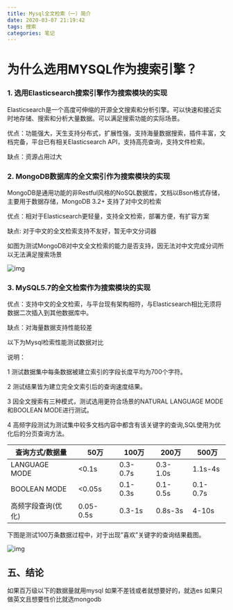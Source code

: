 ```yaml
---
title: Mysql全文检索（一）简介
date: 2020-03-07 21:19:42
tags: 搜索
categories: 笔记
---
```


# 为什么选用MYSQL作为搜索引擎？



### 1. 选用Elasticsearch搜索引擎作为搜索模块的实现

Elasticsearch是一个高度可伸缩的开源全文搜索和分析引擎。可以快速和接近实时地存储、搜索和分析大量数据。可以满足搜索功能的实际场景。


优点：功能强大，天生支持分布式，扩展性强，支持海量数据搜索，插件丰富，文档完备，平台已有相关Elasticsearch API，支持高亮查询，支持文件检索。

缺点：资源占用过大

### 2. MongoDB数据库的全文索引作为搜索模块的实现

MongoDB是通用功能的非Restful风格的NoSQL数据库，文档以Bson格式存储，主要用于数据存储，MongoDB 3.2+ 支持了对中文的检索

 

优点：相对于Elasticsearch更轻量，支持全文检索，部署方便，有扩容方案

缺点: 对于中文的全文检索支持不友好，暂无中文分词器

 

如图为测试MongoDB对中文全文检索的能力是否支持，因无法对中文完成分词所以无法满足搜索场景

![img](https://inventory-manager.oss-cn-beijing.aliyuncs.com/blog_image/mongodb_search.jpg) 

### 3. MySQL5.7的全文检索作为搜索模块的实现


优点：支持中文的全文检索，与平台现有架构相符，与Elasticsearch相比无须将数据二次插入到其他数据库中。

缺点：对海量数据支持性能较差

以下为Mysql检索性能测试数据对比

说明：

1 测试数据集中每条数据被建立索引的字段长度平均为700个字符。

2 测试结果皆为建立完全文索引后的查询速度结果。

3 因全文搜索有三种模式，测试选用更符合场景的NATURAL LANGUAGE MODE和BOOLEAN MODE进行测试。

4 高频字段测试为测试集中较多文档内容中都含有该关键字的查询,SQL使用为优化后的分页查询方法。

 

| 查询方式/数据量    | 50万      | 100万    | 200万    | 500万    |
| ------------------ | --------- | -------- | -------- | -------- |
| LANGUAGE MODE      | <0.1s     | 0.3-0.7s | 0.3-1.0s | 1.1s-4s  |
| BOOLEAN MODE       | <0.05s    | 0.1-0.3s | 0.1-0.5s | 0.1-0.7s |
| 高频字段查询(优化) | 0.05-0.5s | 0.3-1s   | 0.8s-3s  | 4-10s    |


下图是测试100万条数据过程中，对于出现”喜欢”关键字的查询结果截图。

![img](https://inventory-manager.oss-cn-beijing.aliyuncs.com/blog_image/mysql_search_ch.jpg) 



## 五、结论

如果百万级以下的数据量就用mysql
如果不差钱或者就想要好的，就选es
如果只做英文且想要性价比就选mongodb

